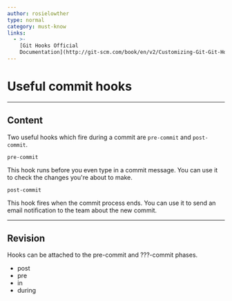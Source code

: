 ```yaml
---
author: rosielowther
type: normal
category: must-know
links:
  - >-
    [Git Hooks Official
    Documentation](http://git-scm.com/book/en/v2/Customizing-Git-Git-Hooks){website}
---
```


# Useful commit hooks


---

## Content

Two useful hooks which fire during a commit are `pre-commit` and `post-commit`.

`pre-commit`

This hook runs before you even type in a commit message. You can use it to check the changes you're about to make.

`post-commit`

This hook fires when the commit process ends. You can use it to send an email notification to the team about the new commit.


---

## Revision

Hooks can be attached to the pre-commit and ???-commit phases.

- post
- pre
- in
- during
 
